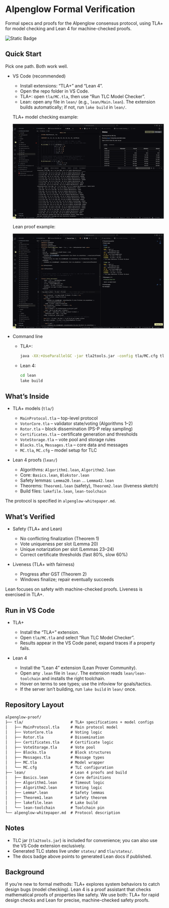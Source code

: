 # Alpenglow Formal Verification

Formal specs and proofs for the Alpenglow consensus protocol, using TLA+ for model checking and Lean 4 for machine-checked proofs.

![Static Badge](https://img.shields.io/badge/docs-alpenglow_proof-brightgreen?style=flat&link=https%3A%2F%2Falpenglow-proof.vercel.app%2FBasics.html)

## Quick Start

Pick one path. Both work well.

- VS Code (recommended)
  - Install extensions: “TLA+” and “Lean 4”.
  - Open the repo folder in VS Code.
  - TLA+: open `tla/MC.tla`, then use “Run TLC Model Checker”.
  - Lean: open any file in `lean/` (e.g., `lean/Main.lean`). The extension builds automatically; if not, run `lake build` in `lean/`.

  TLA+ model checking example:

  ![TLA+ example](assets/tla-mc.png)

  Lean proof example:

  ![Lean proof example](assets/lean-proof.png)

- Command line
  - TLA+:
    ```bash
    java -XX:+UseParallelGC -jar tla2tools.jar -config tla/MC.cfg tla/MC.tla
    ```
  - Lean 4:
    ```bash
    cd lean
    lake build
    ```

## What’s Inside

- TLA+ models (`tla/`)
  - `MainProtocol.tla` – top-level protocol
  - `VotorCore.tla` – validator state/voting (Algorithms 1–2)
  - `Rotor.tla` – block dissemination (PS-P relay sampling)
  - `Certificates.tla` – certificate generation and thresholds
  - `VoteStorage.tla` – vote pool and storage rules
  - `Blocks.tla`, `Messages.tla` – core data and messages
  - `MC.tla`, `MC.cfg` – model setup for TLC

- Lean 4 proofs (`lean/`)
  - Algorithms: `Algorithm1.lean`, `Algorithm2.lean`
  - Core: `Basics.lean`, `Blokstor.lean`
  - Safety lemmas: `Lemma20.lean` … `Lemma42.lean`
  - Theorems: `Theorem1.lean` (safety), `Theorem2.lean` (liveness sketch)
  - Build files: `lakefile.lean`, `lean-toolchain`

The protocol is specified in `alpenglow-whitepaper.md`.

## What’s Verified

- Safety (TLA+ and Lean)
  - No conflicting finalization (Theorem 1)
  - Vote uniqueness per slot (Lemma 20)
  - Unique notarization per slot (Lemmas 23–24)
  - Correct certificate thresholds (fast 80%, slow 60%)

- Liveness (TLA+ with fairness)
  - Progress after GST (Theorem 2)
  - Windows finalize; repair eventually succeeds

Lean focuses on safety with machine-checked proofs. Liveness is exercised in TLA+.

## Run in VS Code

- TLA+
  - Install the “TLA+” extension.
  - Open `tla/MC.tla` and select “Run TLC Model Checker”.
  - Results appear in the VS Code panel; expand traces if a property fails.

- Lean 4
  - Install the “Lean 4” extension (Lean Prover Community).
  - Open any `.lean` file in `lean/`. The extension reads `lean/lean-toolchain` and installs the right toolchain.
  - Hover on terms to see types; use the infoview for goals/tactics.
  - If the server isn’t building, run `lake build` in `lean/` once.

## Repository Layout

```
alpenglow-proof/
├── tla/                     # TLA+ specifications + model configs
│   ├── MainProtocol.tla     # Main protocol model
│   ├── VotorCore.tla        # Voting logic
│   ├── Rotor.tla            # Dissemination
│   ├── Certificates.tla     # Certificate logic
│   ├── VoteStorage.tla      # Vote pool
│   ├── Blocks.tla           # Block structures
│   ├── Messages.tla         # Message types
│   ├── MC.tla               # Model wrapper
│   └── MC.cfg               # TLC configuration
├── lean/                    # Lean 4 proofs and build
│   ├── Basics.lean          # Core definitions
│   ├── Algorithm1.lean      # Timeout logic
│   ├── Algorithm2.lean      # Voting logic
│   ├── Lemma*.lean          # Safety lemmas
│   ├── Theorem1.lean        # Safety theorem
│   ├── lakefile.lean        # Lake build
│   └── lean-toolchain       # Toolchain pin
└── alpenglow-whitepaper.md  # Protocol description
```

## Notes

- TLC jar (`tla2tools.jar`) is included for convenience; you can also use the VS Code extension exclusively.
- Generated TLC states live under `states/` and `tla/states/`.
- The docs badge above points to generated Lean docs if published.

## Background

If you’re new to formal methods: TLA+ explores system behaviors to catch design bugs (model checking). Lean 4 is a proof assistant that checks mathematical proofs of properties like safety. We use both: TLA+ for rapid design checks and Lean for precise, machine-checked safety proofs.
